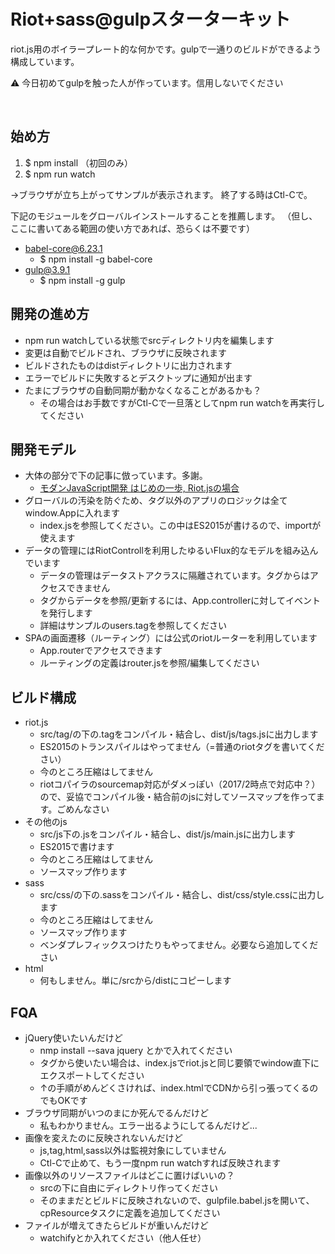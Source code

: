 

# Riot+sass@gulpスターターキット
riot.js用のボイラープレート的な何かです。gulpで一通りのビルドができるよう構成しています。


⚠️
️️️今日初めてgulpを触った人が作っています。信用しないでください

️

## 始め方

1. $ npm install （初回のみ）
1. $ npm run watch

→ブラウザが立ち上がってサンプルが表示されます。
終了する時はCtl-Cで。

下記のモジュールをグローバルインストールすることを推薦します。
（但し、ここに書いてある範囲の使い方であれば、恐らくは不要です）

* babel-core@6.23.1
    * $ npm install -g babel-core
* gulp@3.9.1
    * $ npm install -g gulp


## 開発の進め方

* npm run watchしている状態でsrcディレクトリ内を編集します
* 変更は自動でビルドされ、ブラウザに反映されます
* ビルドされたものはdistディレクトリに出力されます
* エラーでビルドに失敗するとデスクトップに通知が出ます
* たまにブラウザの自動同期が動かなくなることがあるかも？
    * その場合はお手数ですがCtl-Cで一旦落としてnpm run watchを再実行してください

## 開発モデル

* 大体の部分で下の記事に倣っています。多謝。
    * [モダンJavaScript開発 はじめの一歩, Riot.jsの場合]( http://blog.lebe.jp/post/150338847590/modern-javascript-riotjs )
* グローバルの汚染を防ぐため、タグ以外のアプリのロジックは全てwindow.Appに入れます
    * index.jsを参照してください。この中はES2015が書けるので、importが使えます
* データの管理にはRiotControllを利用したゆるいFlux的なモデルを組み込んでいます
    * データの管理はデータストアクラスに隔離されています。タグからはアクセスできません
    * タグからデータを参照/更新するには、App.controllerに対してイベントを発行します
    * 詳細はサンプルのusers.tagを参照してください
* SPAの画面遷移（ルーティング）には公式のriotルーターを利用しています
    * App.routerでアクセスできます
    * ルーティングの定義はrouter.jsを参照/編集してください

## ビルド構成

* riot.js
    * src/tag/の下の.tagをコンパイル・結合し、dist/js/tags.jsに出力します
    * ES2015のトランスパイルはやってません（=普通のriotタグを書いてください）
    * 今のところ圧縮はしてません
    * riotコパイラのsourcemap対応がダメっぽい（2017/2時点で対応中？）ので、妥協でコンパイル後・結合前のjsに対してソースマップを作ってます。ごめんなさい
* その他のjs
    * src/js下の.jsをコンパイル・結合し、dist/js/main.jsに出力します
    * ES2015で書けます
    * 今のところ圧縮はしてません
    * ソースマップ作ります
* sass
    * src/css/の下の.sassをコンパイル・結合し、dist/css/style.cssに出力します
    * 今のところ圧縮はしてません
    * ソースマップ作ります
    * ベンダプレフィックスつけたりもやってません。必要なら追加してください
* html
    * 何もしません。単に/srcから/distにコピーします

## FQA

* jQuery使いたいんだけど
    * nmp install --sava jquery とかで入れてください
    * タグから使いたい場合は、index.jsでriot.jsと同じ要領でwindow直下にエクスポートしてください
    * ↑の手順がめんどくさければ、index.htmlでCDNから引っ張ってくるのでもOKです
* ブラウザ同期がいつのまにか死んでるんだけど
    * 私もわかりません。エラー出るようにしてるんだけど...
* 画像を変えたのに反映されないんだけど
    * js,tag,html,sass以外は監視対象にしていません
    * Ctl-Cで止めて、もう一度npm run watchすれば反映されます
* 画像以外のリソースファイルはどこに置けばいいの？
    * srcの下に自由にディレクトリ作ってください
    * そのままだとビルドに反映されないので、gulpfile.babel.jsを開いて、cpResourceタスクに定義を追加してください
* ファイルが増えてきたらビルドが重いんだけど
    * watchifyとか入れてください（他人任せ）



